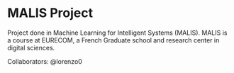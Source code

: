 # MALIS Project

Project done in Machine Learning for Intelligent Systems (MALIS). MALIS is a course at EURECOM, a French Graduate school and research center in digital sciences.

Collaborators: @lorenzo0
